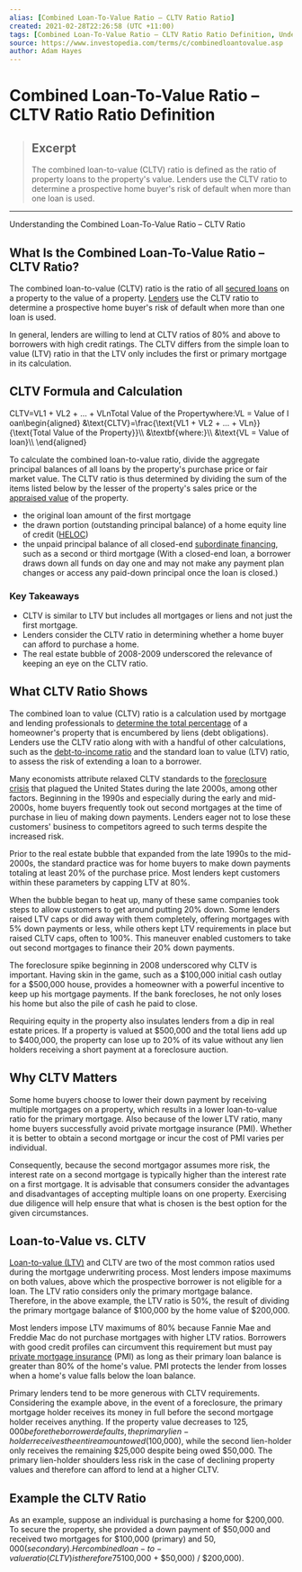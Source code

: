 ```yaml
---
alias: [Combined Loan-To-Value Ratio – CLTV Ratio Ratio]
created: 2021-02-28T22:26:58 (UTC +11:00)
tags: [Combined Loan-To-Value Ratio – CLTV Ratio Ratio Definition, Understanding the Combined Loan-To-Value Ratio – CLTV Ratio]
source: https://www.investopedia.com/terms/c/combinedloantovalue.asp
author: Adam Hayes
---
```


# Combined Loan-To-Value Ratio – CLTV Ratio Ratio Definition

> ## Excerpt
> The combined loan-to-value (CLTV) ratio is defined as the ratio of property loans to the property's value. Lenders use the CLTV ratio to determine a prospective home buyer's risk of default when more than one loan is used.

---

Understanding the Combined Loan-To-Value Ratio – CLTV Ratio
## What Is the Combined Loan-To-Value Ratio – CLTV Ratio?

The combined loan-to-value (CLTV) ratio is the ratio of all [secured loans](https://www.investopedia.com/ask/answers/110614/what-difference-between-secured-and-unsecured-debts.asp) on a property to the value of a property. [Lenders](https://www.investopedia.com/terms/l/lender.asp) use the CLTV ratio to determine a prospective home buyer's risk of default when more than one loan is used.

In general, lenders are willing to lend at CLTV ratios of 80% and above to borrowers with high credit ratings. The CLTV differs from the simple loan to value (LTV) ratio in that the LTV only includes the first or primary mortgage in its calculation.

## CLTV Formula and Calculation

CLTV\=VL1 + VL2 + ... + VLnTotal Value of the Propertywhere:VL = Value of loan\\begin{aligned} &\\text{CLTV}=\\frac{\\text{VL1 + VL2 + ... + VLn}}{\\text{Total Value of the Property}}\\\\ &\\textbf{where:}\\\\ &\\text{VL = Value of loan}\\\\ \\end{aligned}

To calculate the combined loan-to-value ratio, divide the aggregate principal balances of all loans by the property's purchase price or fair market value. The CLTV ratio is thus determined by dividing the sum of the items listed below by the lesser of the property's sales price or the [appraised value](https://www.investopedia.com/terms/a/appraised_value.asp) of the property.

-   the original loan amount of the first mortgage
-   the drawn portion (outstanding principal balance) of a home equity line of credit ([HELOC](https://www.investopedia.com/mortgage/heloc/))
-   the unpaid principal balance of all closed-end [subordinate financing](https://www.investopedia.com/terms/s/subordinate-financing.asp), such as a second or third mortgage (With a closed-end loan, a borrower draws down all funds on day one and may not make any payment plan changes or access any paid-down principal once the loan is closed.)

### Key Takeaways

-   CLTV is similar to LTV but includes all mortgages or liens and not just the first mortgage.
-   Lenders consider the CLTV ratio in determining whether a home buyer can afford to purchase a home.
-   The real estate bubble of 2008-2009 underscored the relevance of keeping an eye on the CLTV ratio.

## What CLTV Ratio Shows

The combined loan to value (CLTV) ratio is a calculation used by mortgage and lending professionals to [determine the total percentage](https://www.investopedia.com/ask/answers/031815/what-combined-loan-value-ratio.asp) of a homeowner's property that is encumbered by liens (debt obligations). Lenders use the CLTV ratio along with with a handful of other calculations, such as the [debt-to-income ratio](https://www.investopedia.com/terms/d/dti.asp) and the standard loan to value (LTV) ratio, to assess the risk of extending a loan to a borrower.

Many economists attribute relaxed CLTV standards to the [foreclosure crisis](https://www.investopedia.com/terms/f/foreclosure-crisis.asp) that plagued the United States during the late 2000s, among other factors. Beginning in the 1990s and especially during the early and mid-2000s, home buyers frequently took out second mortgages at the time of purchase in lieu of making down payments. Lenders eager not to lose these customers' business to competitors agreed to such terms despite the increased risk.

Prior to the real estate bubble that expanded from the late 1990s to the mid-2000s, the standard practice was for home buyers to make down payments totaling at least 20% of the purchase price. Most lenders kept customers within these parameters by capping LTV at 80%.

When the bubble began to heat up, many of these same companies took steps to allow customers to get around putting 20% down. Some lenders raised LTV caps or did away with them completely, offering mortgages with 5% down payments or less, while others kept LTV requirements in place but raised CLTV caps, often to 100%. This maneuver enabled customers to take out second mortgages to finance their 20% down payments.

The foreclosure spike beginning in 2008 underscored why CLTV is important. Having skin in the game, such as a $100,000 initial cash outlay for a $500,000 house, provides a homeowner with a powerful incentive to keep up his mortgage payments. If the bank forecloses, he not only loses his home but also the pile of cash he paid to close.

Requiring equity in the property also insulates lenders from a dip in real estate prices. If a property is valued at $500,000 and the total liens add up to $400,000, the property can lose up to 20% of its value without any lien holders receiving a short payment at a foreclosure auction.

## Why CLTV Matters

Some home buyers choose to lower their down payment by receiving multiple mortgages on a property, which results in a lower loan-to-value ratio for the primary mortgage. Also because of the lower LTV ratio, many home buyers successfully avoid private mortgage insurance (PMI). Whether it is better to obtain a second mortgage or incur the cost of PMI varies per individual.

Consequently, because the second mortgagor assumes more risk, the interest rate on a second mortgage is typically higher than the interest rate on a first mortgage. It is advisable that consumers consider the advantages and disadvantages of accepting multiple loans on one property. Exercising due diligence will help ensure that what is chosen is the best option for the given circumstances.

## Loan-to-Value vs. CLTV

[Loan-to-value (LTV)](https://www.investopedia.com/terms/l/loantovalue.asp) and CLTV are two of the most common ratios used during the mortgage underwriting process. Most lenders impose maximums on both values, above which the prospective borrower is not eligible for a loan. The LTV ratio considers only the primary mortgage balance. Therefore, in the above example, the LTV ratio is 50%, the result of dividing the primary mortgage balance of $100,000 by the home value of $200,000.

Most lenders impose LTV maximums of 80% because Fannie Mae and Freddie Mac do not purchase mortgages with higher LTV ratios. Borrowers with good credit profiles can circumvent this requirement but must pay [private mortgage insurance](https://www.investopedia.com/mortgage/insurance/) (PMI) as long as their primary loan balance is greater than 80% of the home's value. PMI protects the lender from losses when a home's value falls below the loan balance.

Primary lenders tend to be more generous with CLTV requirements. Considering the example above, in the event of a foreclosure, the primary mortgage holder receives its money in full before the second mortgage holder receives anything. If the property value decreases to $125,000 before the borrower defaults, the primary lien-holder receives the entire amount owed ($100,000), while the second lien-holder only receives the remaining $25,000 despite being owed $50,000. The primary lien-holder shoulders less risk in the case of declining property values and therefore can afford to lend at a higher CLTV.

## Example the CLTV Ratio

As an example, suppose an individual is purchasing a home for $200,000. To secure the property, she provided a down payment of $50,000 and received two mortgages for $100,000 (primary) and $50,000 (secondary). Her combined loan-to-value ratio (CLTV) is therefore 75%: (($100,000 + $50,000) / $200,000).
